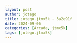 ```yaml
---
layout: post
author: jotego
title: jotego.jtmx5k - 3a2e91f
date: 2024-09-06
categories: [Arcade, jtmx5k]
tags: [jotego.jtmx5k]
---
```


